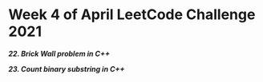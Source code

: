 # Week 4 of April LeetCode Challenge 2021

***22. Brick Wall problem in C++***

***23. Count binary substring in C++***



